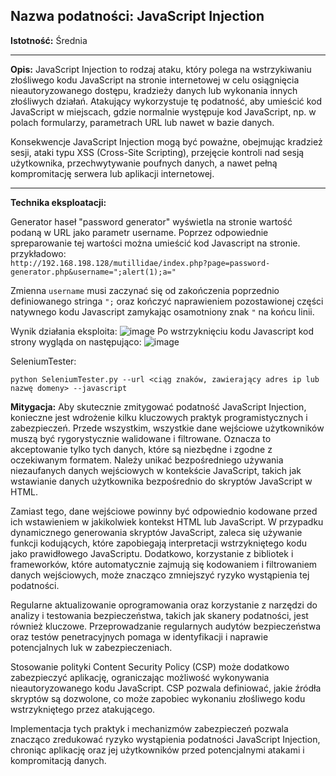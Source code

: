 ## Nazwa podatności: JavaScript Injection

**Istotność:** Średnia

---

**Opis:**
JavaScript Injection to rodzaj ataku, który polega na wstrzykiwaniu złośliwego kodu JavaScript na stronie internetowej w celu osiągnięcia nieautoryzowanego dostępu, kradzieży danych lub wykonania innych złośliwych działań. Atakujący wykorzystuje tę podatność, aby umieścić kod JavaScript w miejscach, gdzie normalnie występuje kod JavaScript, np. w polach formularzy, parametrach URL lub nawet w bazie danych.

Konsekwencje JavaScript Injection mogą być poważne, obejmując kradzież sesji, ataki typu XSS (Cross-Site Scripting), przejęcie kontroli nad sesją użytkownika, przechwytywanie poufnych danych, a nawet pełną kompromitację serwera lub aplikacji internetowej.

---

**Technika eksploatacji:**

Generator haseł "password generator" wyświetla na stronie wartość podaną w URL jako parametr username. Poprzez odpowiednie  spreparowanie tej wartości można umieścić kod Javascript na stronie. przykładowo:  
```http://192.168.198.128/mutillidae/index.php?page=password-generator.php&username=";alert(1);a="```

Zmienna `username` musi zaczynać się od zakończenia poprzednio definiowanego stringa `";` oraz kończyć naprawieniem pozostawionej części natywnego kodu Javascript zamykając osamotniony znak `"` na końcu linii.

Wynik działania eksploita:
![image](https://github.com/GrzechuG/PWR-CBE-BAW-mutillidae-2024/assets/28838004/73f2436c-1da8-43dd-904d-f39bc7f79113)
 Po wstrzyknięciu kodu Javascript kod strony wygląda on następująco:
 ![image](https://github.com/GrzechuG/PWR-CBE-BAW-mutillidae-2024/assets/28838004/7065ea74-c062-448b-8a9b-5c9d7e7a6a77)

SeleniumTester:
```
python SeleniumTester.py --url <ciąg znaków, zawierający adres ip lub nazwę domeny> --javascript
```

 **Mitygacja:**
Aby skutecznie zmitygować podatność JavaScript Injection, konieczne jest wdrożenie kilku kluczowych praktyk programistycznych i zabezpieczeń. Przede wszystkim, wszystkie dane wejściowe użytkowników muszą być rygorystycznie walidowane i filtrowane. Oznacza to akceptowanie tylko tych danych, które są niezbędne i zgodne z oczekiwanym formatem. Należy unikać bezpośredniego używania niezaufanych danych wejściowych w kontekście JavaScript, takich jak wstawianie danych użytkownika bezpośrednio do skryptów JavaScript w HTML.

Zamiast tego, dane wejściowe powinny być odpowiednio kodowane przed ich wstawieniem w jakikolwiek kontekst HTML lub JavaScript. W przypadku dynamicznego generowania skryptów JavaScript, zaleca się używanie funkcji kodujących, które zapobiegają interpretacji wstrzykniętego kodu jako prawidłowego JavaScriptu. Dodatkowo, korzystanie z bibliotek i frameworków, które automatycznie zajmują się kodowaniem i filtrowaniem danych wejściowych, może znacząco zmniejszyć ryzyko wystąpienia tej podatności.

Regularne aktualizowanie oprogramowania oraz korzystanie z narzędzi do analizy i testowania bezpieczeństwa, takich jak skanery podatności, jest również kluczowe. Przeprowadzanie regularnych audytów bezpieczeństwa oraz testów penetracyjnych pomaga w identyfikacji i naprawie potencjalnych luk w zabezpieczeniach.

Stosowanie polityki Content Security Policy (CSP) może dodatkowo zabezpieczyć aplikację, ograniczając możliwość wykonywania nieautoryzowanego kodu JavaScript. CSP pozwala definiować, jakie źródła skryptów są dozwolone, co może zapobiec wykonaniu złośliwego kodu wstrzykniętego przez atakującego.

Implementacja tych praktyk i mechanizmów zabezpieczeń pozwala znacząco zredukować ryzyko wystąpienia podatności JavaScript Injection, chroniąc aplikację oraz jej użytkowników przed potencjalnymi atakami i kompromitacją danych.
